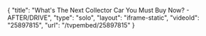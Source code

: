 {
    "title": "What's The Next Collector Car You Must Buy Now? - AFTER\/DRIVE",
    "type": "solo",
    "layout": "iframe-static",
    "videoId": "25897815",
    "url": "\/tvpembed\/25897815"
}